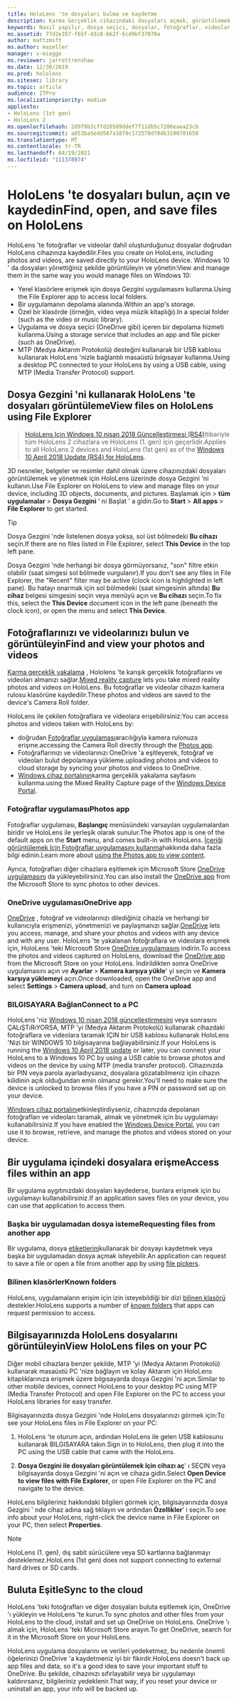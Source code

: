 ```yaml
---
title: HoloLens 'te dosyaları bulma ve kaydetme
description: Karma Gerçeklik cihazındaki dosyaları açmak, görüntülemek ve yönetmek için HoloLens 'te dosya Gezgini 'ni nasıl kullanacağınızı öğrenin.
keywords: Nasıl yapılır, dosya seçici, dosyalar, fotoğraflar, videolar, resimler, OneDrive, depolama, dosya Gezgini, Hololens
ms.assetid: 77d2e357-f65f-43c8-b62f-6cd9bf37070a
author: mattzmsft
ms.author: mazeller
manager: v-miegge
ms.reviewer: jarrettrenshaw
ms.date: 12/30/2019
ms.prod: hololens
ms.sitesec: library
ms.topic: article
audience: ITPro
ms.localizationpriority: medium
appliesto:
- HoloLens (1st gen)
- HoloLens 2
ms.openlocfilehash: 2d979b2cffd20589ddef7f11db5c7206eaea23cb
ms.sourcegitcommit: ad53ba5edd567a18f0c172578d78db3190701650
ms.translationtype: MT
ms.contentlocale: tr-TR
ms.lasthandoff: 04/19/2021
ms.locfileid: "111378974"
---
```

# <a name="find-open-and-save-files-on-hololens"></a><span data-ttu-id="6f6f1-104">HoloLens 'te dosyaları bulun, açın ve kaydedin</span><span class="sxs-lookup"><span data-stu-id="6f6f1-104">Find, open, and save files on HoloLens</span></span>

<span data-ttu-id="6f6f1-105">HoloLens 'te fotoğraflar ve videolar dahil oluşturduğunuz dosyalar doğrudan HoloLens cihazınıza kaydedilir.</span><span class="sxs-lookup"><span data-stu-id="6f6f1-105">Files you create on HoloLens, including photos and videos, are saved directly to your HoloLens device.</span></span> <span data-ttu-id="6f6f1-106">Windows 10 ' da dosyaları yönettiğiniz şekilde görüntüleyin ve yönetin:</span><span class="sxs-lookup"><span data-stu-id="6f6f1-106">View and manage them in the same way you would manage files on Windows 10:</span></span>

- <span data-ttu-id="6f6f1-107">Yerel klasörlere erişmek için dosya Gezgini uygulamasını kullanma.</span><span class="sxs-lookup"><span data-stu-id="6f6f1-107">Using the File Explorer app to access local folders.</span></span>
- <span data-ttu-id="6f6f1-108">Bir uygulamanın depolama alanında.</span><span class="sxs-lookup"><span data-stu-id="6f6f1-108">Within an app's storage.</span></span>
- <span data-ttu-id="6f6f1-109">Özel bir klasörde (örneğin, video veya müzik kitaplığı).</span><span class="sxs-lookup"><span data-stu-id="6f6f1-109">In a special folder (such as the video or music library).</span></span>
- <span data-ttu-id="6f6f1-110">Uygulama ve dosya seçici (OneDrive gibi) içeren bir depolama hizmeti kullanma.</span><span class="sxs-lookup"><span data-stu-id="6f6f1-110">Using a storage service that includes an app and file picker (such as OneDrive).</span></span>
- <span data-ttu-id="6f6f1-111">MTP (Medya Aktarım Protokolü) desteğini kullanarak bir USB kablosu kullanarak HoloLens 'nizle bağlantılı masaüstü bılgısayar kullanma.</span><span class="sxs-lookup"><span data-stu-id="6f6f1-111">Using a desktop PC connected to your HoloLens by using a USB cable, using MTP (Media Transfer Protocol) support.</span></span>

## <a name="view-files-on-hololens-using-file-explorer"></a><span data-ttu-id="6f6f1-112">Dosya Gezgini 'ni kullanarak HoloLens 'te dosyaları görüntüleme</span><span class="sxs-lookup"><span data-stu-id="6f6f1-112">View files on HoloLens using File Explorer</span></span>

> <span data-ttu-id="6f6f1-113">[HoloLens Için Windows 10 nisan 2018 Güncelleştirmesi (RS4)](https://docs.microsoft.com/windows/mixed-reality/release-notes-april-2018)Itibariyle tüm HoloLens 2 cihazlara ve HoloLens (1. gen) için geçerlidir.</span><span class="sxs-lookup"><span data-stu-id="6f6f1-113">Applies to all HoloLens 2 devices and HoloLens (1st gen) as of the [Windows 10 April 2018 Update (RS4) for HoloLens](https://docs.microsoft.com/windows/mixed-reality/release-notes-april-2018).</span></span>

<span data-ttu-id="6f6f1-114">3D nesneler, belgeler ve resimler dahil olmak üzere cihazınızdaki dosyaları görüntülemek ve yönetmek için HoloLens üzerinde dosya Gezgini 'ni kullanın.</span><span class="sxs-lookup"><span data-stu-id="6f6f1-114">Use File Explorer on HoloLens to view and manage files on your device, including 3D objects, documents, and pictures.</span></span> <span data-ttu-id="6f6f1-115">Başlamak için    >  **tüm uygulamalar**   >  **Dosya Gezgini** ' ni Başlat ' a gidin.</span><span class="sxs-lookup"><span data-stu-id="6f6f1-115">Go to **Start**  > **All apps**  > **File Explorer** to get started.</span></span>

> [!TIP]
> <span data-ttu-id="6f6f1-116">Dosya Gezgini 'nde listelenen dosya yoksa, sol üst bölmedeki **Bu cihazı** seçin.</span><span class="sxs-lookup"><span data-stu-id="6f6f1-116">If there are no files listed in File Explorer, select **This Device** in the top left pane.</span></span>

<span data-ttu-id="6f6f1-117">Dosya Gezgini 'nde herhangi bir dosya görmüyorsanız, "son" filtre etkin olabilir (saat simgesi sol bölmede vurgulanır).</span><span class="sxs-lookup"><span data-stu-id="6f6f1-117">If you don’t see any files in File Explorer, the "Recent" filter may be active (clock icon is highlighted in left pane).</span></span> <span data-ttu-id="6f6f1-118">Bu hatayı onarmak için sol bölmedeki (saat simgesinin altında) **Bu cihaz** belgesi simgesini seçin veya menüyü açın ve **Bu cihazı** seçin.</span><span class="sxs-lookup"><span data-stu-id="6f6f1-118">To fix this, select the **This Device** document icon in the left pane (beneath the clock icon), or open the menu and select **This Device**.</span></span>

## <a name="find-and-view-your-photos-and-videos"></a><span data-ttu-id="6f6f1-119">Fotoğraflarınızı ve videolarınızı bulun ve görüntüleyin</span><span class="sxs-lookup"><span data-stu-id="6f6f1-119">Find and view your photos and videos</span></span>

<span data-ttu-id="6f6f1-120">[Karma gerçeklik yakalama](holographic-photos-and-videos.md) , Hololens 'te karışık gerçeklik fotoğraflarını ve videoları almanızı sağlar.</span><span class="sxs-lookup"><span data-stu-id="6f6f1-120">[Mixed reality capture](holographic-photos-and-videos.md) lets you take mixed reality photos and videos on HoloLens.</span></span>  <span data-ttu-id="6f6f1-121">Bu fotoğraflar ve videolar cihazın kamera rulosu klasörüne kaydedilir.</span><span class="sxs-lookup"><span data-stu-id="6f6f1-121">These photos and videos are saved to the device's Camera Roll folder.</span></span>

<span data-ttu-id="6f6f1-122">HoloLens ile çekilen fotoğraflara ve videolara erişebilirsiniz:</span><span class="sxs-lookup"><span data-stu-id="6f6f1-122">You can access photos and videos taken with HoloLens by:</span></span>

- <span data-ttu-id="6f6f1-123">doğrudan [Fotoğraflar uygulaması](holographic-photos-and-videos.md)aracılığıyla kamera rulonuza erişme.</span><span class="sxs-lookup"><span data-stu-id="6f6f1-123">accessing the Camera Roll directly through the [Photos app](holographic-photos-and-videos.md).</span></span>
- <span data-ttu-id="6f6f1-124">Fotoğraflarınızı ve videolarınızı OneDrive 'a eşitleyerek, fotoğraf ve videoları bulut depolamaya yükleme.</span><span class="sxs-lookup"><span data-stu-id="6f6f1-124">uploading photos and videos to cloud storage by syncing your photos and videos to OneDrive.</span></span>
- <span data-ttu-id="6f6f1-125">[Windows cihaz portalının](https://docs.microsoft.com/windows/mixed-reality/using-the-windows-device-portal#mixed-reality-capture)karma gerçeklik yakalama sayfasını kullanma.</span><span class="sxs-lookup"><span data-stu-id="6f6f1-125">using the Mixed Reality Capture page of the [Windows Device Portal](https://docs.microsoft.com/windows/mixed-reality/using-the-windows-device-portal#mixed-reality-capture).</span></span>

### <a name="photos-app"></a><span data-ttu-id="6f6f1-126">Fotoğraflar uygulaması</span><span class="sxs-lookup"><span data-stu-id="6f6f1-126">Photos app</span></span>

<span data-ttu-id="6f6f1-127">Fotoğraflar uygulaması, **Başlangıç** menüsündeki varsayılan uygulamalardan biridir ve HoloLens ile yerleşik olarak sunulur.</span><span class="sxs-lookup"><span data-stu-id="6f6f1-127">The Photos app is one of the default apps on the **Start** menu, and comes built-in with HoloLens.</span></span> <span data-ttu-id="6f6f1-128">[İçeriği görüntülemek Için Fotoğraflar uygulamasını kullanma](holographic-photos-and-videos.md)hakkında daha fazla bilgi edinin.</span><span class="sxs-lookup"><span data-stu-id="6f6f1-128">Learn more about [using the Photos app to view content](holographic-photos-and-videos.md).</span></span>

<span data-ttu-id="6f6f1-129">Ayrıca, fotoğrafları diğer cihazlara eşitlemek için Microsoft Store [OneDrive uygulamasını](https://www.microsoft.com/p/onedrive/9wzdncrfj1p3) da yükleyebilirsiniz.</span><span class="sxs-lookup"><span data-stu-id="6f6f1-129">You can also install the [OneDrive app](https://www.microsoft.com/p/onedrive/9wzdncrfj1p3) from the Microsoft Store to sync photos to other devices.</span></span>

### <a name="onedrive-app"></a><span data-ttu-id="6f6f1-130">OneDrive uygulaması</span><span class="sxs-lookup"><span data-stu-id="6f6f1-130">OneDrive app</span></span>

<span data-ttu-id="6f6f1-131">[OneDrive](https://onedrive.live.com/) , fotoğraf ve videolarınızı dilediğiniz cihazla ve herhangi bir kullanıcıyla erişmenizi, yönetmenizi ve paylaşmanızı sağlar.</span><span class="sxs-lookup"><span data-stu-id="6f6f1-131">[OneDrive](https://onedrive.live.com/) lets you access, manage, and share your photos and videos with any device and with any user.</span></span> <span data-ttu-id="6f6f1-132">HoloLens 'te yakalanan fotoğraflara ve videolara erişmek için, HoloLens 'teki Microsoft Store [OneDrive uygulamasını](https://www.microsoft.com/p/onedrive/9wzdncrfj1p3) indirin.</span><span class="sxs-lookup"><span data-stu-id="6f6f1-132">To access the photos and videos captured on HoloLens, download the [OneDrive app](https://www.microsoft.com/p/onedrive/9wzdncrfj1p3) from the Microsoft Store on your HoloLens.</span></span> <span data-ttu-id="6f6f1-133">İndirildikten sonra OneDrive uygulamasını açın ve **Ayarlar**  >  **Kamera karşıya yükle**' yi seçin ve **Kamera karşıya yüklemeyi** açın.</span><span class="sxs-lookup"><span data-stu-id="6f6f1-133">Once downloaded, open the OneDrive app and select **Settings** > **Camera upload**, and turn on **Camera upload**.</span></span>

### <a name="connect-to-a-pc"></a><span data-ttu-id="6f6f1-134">BILGISAYARA Bağlan</span><span class="sxs-lookup"><span data-stu-id="6f6f1-134">Connect to a PC</span></span>

<span data-ttu-id="6f6f1-135">HoloLens 'niz [Windows 10 nisan 2018 güncelleştirmesini](https://docs.microsoft.com/windows/mixed-reality/release-notes-april-2018) veya sonrasını ÇALıŞTıRıYORSA, MTP 'yi (Medya Aktarım Protokolü) kullanarak cihazdaki fotoğraflara ve videolara taramak IÇIN bir USB kablosu kullanarak HoloLens 'Nizi bir WINDOWS 10 bilgisayarına bağlayabilirsiniz.</span><span class="sxs-lookup"><span data-stu-id="6f6f1-135">If your HoloLens is running the [Windows 10 April 2018 update](https://docs.microsoft.com/windows/mixed-reality/release-notes-april-2018) or later, you can connect your HoloLens to a Windows 10 PC by using a USB cable to browse photos and videos on the device by using MTP (media transfer protocol).</span></span> <span data-ttu-id="6f6f1-136">Cihazınızda bir PIN veya parola ayarladıysanız, dosyalara gözatabilmeniz için cihazın kilidinin açık olduğundan emin olmanız gerekir.</span><span class="sxs-lookup"><span data-stu-id="6f6f1-136">You'll need to make sure the device is unlocked to browse files if you have a PIN or password set up on your device.</span></span>  

<span data-ttu-id="6f6f1-137">[Windows cihaz portalını](https://docs.microsoft.com/windows/mixed-reality/using-the-windows-device-portal)etkinleştirdiyseniz, cihazınızda depolanan fotoğrafları ve videoları taramak, almak ve yönetmek için bu uygulamayı kullanabilirsiniz.</span><span class="sxs-lookup"><span data-stu-id="6f6f1-137">If you have enabled the [Windows Device Portal](https://docs.microsoft.com/windows/mixed-reality/using-the-windows-device-portal), you can use it to browse, retrieve, and manage the photos and videos stored on your device.</span></span>

## <a name="access-files-within-an-app"></a><span data-ttu-id="6f6f1-138">Bir uygulama içindeki dosyalara erişme</span><span class="sxs-lookup"><span data-stu-id="6f6f1-138">Access files within an app</span></span>

<span data-ttu-id="6f6f1-139">Bir uygulama aygıtınızdaki dosyaları kaydederse, bunlara erişmek için bu uygulamayı kullanabilirsiniz.</span><span class="sxs-lookup"><span data-stu-id="6f6f1-139">If an application saves files on your device, you can use that application to access them.</span></span>

### <a name="requesting-files-from-another-app"></a><span data-ttu-id="6f6f1-140">Başka bir uygulamadan dosya isteme</span><span class="sxs-lookup"><span data-stu-id="6f6f1-140">Requesting files from another app</span></span>

<span data-ttu-id="6f6f1-141">Bir uygulama, dosya [etiketlerini](https://docs.microsoft.com/windows/mixed-reality/app-model#file-pickers)kullanarak bir dosyayı kaydetmek veya başka bir uygulamadan dosya açmak isteyebilir.</span><span class="sxs-lookup"><span data-stu-id="6f6f1-141">An application can request to save a file or open a file from another app by using [file pickers](https://docs.microsoft.com/windows/mixed-reality/app-model#file-pickers).</span></span>

### <a name="known-folders"></a><span data-ttu-id="6f6f1-142">Bilinen klasörler</span><span class="sxs-lookup"><span data-stu-id="6f6f1-142">Known folders</span></span>

<span data-ttu-id="6f6f1-143">HoloLens, uygulamaların erişim için izin isteyebildiği bir dizi [bilinen klasörü](https://docs.microsoft.com/windows/mixed-reality/app-model#known-folders) destekler.</span><span class="sxs-lookup"><span data-stu-id="6f6f1-143">HoloLens supports a number of [known folders](https://docs.microsoft.com/windows/mixed-reality/app-model#known-folders) that apps can request permission to access.</span></span>

## <a name="view-hololens-files-on-your-pc"></a><span data-ttu-id="6f6f1-144">Bilgisayarınızda HoloLens dosyalarını görüntüleyin</span><span class="sxs-lookup"><span data-stu-id="6f6f1-144">View HoloLens files on your PC</span></span>

<span data-ttu-id="6f6f1-145">Diğer mobil cihazlara benzer şekilde, MTP 'yi (Medya Aktarım Protokolü) kullanarak masaüstü PC 'nize bağlayın ve kolay Aktarım için HoloLens kitaplıklarınıza erişmek üzere bılgısayarda dosya Gezgini 'ni açın.</span><span class="sxs-lookup"><span data-stu-id="6f6f1-145">Similar to other mobile devices, connect HoloLens to your desktop PC using MTP (Media Transfer Protocol) and open File Explorer on the PC to access your HoloLens libraries for easy transfer.</span></span>

<span data-ttu-id="6f6f1-146">Bilgisayarınızda dosya Gezgini 'nde HoloLens dosyalarınızı görmek için:</span><span class="sxs-lookup"><span data-stu-id="6f6f1-146">To see your HoloLens files in File Explorer on your PC:</span></span>

1. <span data-ttu-id="6f6f1-147">HoloLens 'te oturum açın, ardından HoloLens ile gelen USB kablosunu kullanarak BILGISAYARA takın.</span><span class="sxs-lookup"><span data-stu-id="6f6f1-147">Sign in to HoloLens, then plug it into the PC using the USB cable that came with the HoloLens.</span></span>

1. <span data-ttu-id="6f6f1-148">**Dosya Gezgini ile dosyaları görüntülemek Için cihazı aç**' ı SEÇIN veya bilgisayarda dosya Gezgini 'ni açın ve cihaza gidin.</span><span class="sxs-lookup"><span data-stu-id="6f6f1-148">Select **Open Device to view files with File Explorer**, or open File Explorer on the PC and navigate to the device.</span></span>

<span data-ttu-id="6f6f1-149">HoloLens bilgileriniz hakkındaki bilgileri görmek için, bilgisayarınızda dosya Gezgini ' nde cihaz adına sağ tıklayın ve ardından **Özellikler**' i seçin.</span><span class="sxs-lookup"><span data-stu-id="6f6f1-149">To see info about your HoloLens, right-click the device name in File Explorer on your PC, then select **Properties**.</span></span>

> [!NOTE]
> <span data-ttu-id="6f6f1-150">HoloLens (1. gen), dış sabit sürücülere veya SD kartlarına bağlanmayı desteklemez.</span><span class="sxs-lookup"><span data-stu-id="6f6f1-150">HoloLens (1st gen) does not support connecting to external hard drives or SD cards.</span></span>

## <a name="sync-to-the-cloud"></a><span data-ttu-id="6f6f1-151">Buluta Eşitle</span><span class="sxs-lookup"><span data-stu-id="6f6f1-151">Sync to the cloud</span></span>

<span data-ttu-id="6f6f1-152">HoloLens 'teki fotoğrafları ve diğer dosyaları buluta eşitlemek için, OneDrive 'ı yükleyin ve HoloLens 'te kurun.</span><span class="sxs-lookup"><span data-stu-id="6f6f1-152">To sync photos and other files from your HoloLens to the cloud, install and set up OneDrive on HoloLens.</span></span> <span data-ttu-id="6f6f1-153">OneDrive 'ı almak için, HoloLens 'teki Microsoft Store arayın.</span><span class="sxs-lookup"><span data-stu-id="6f6f1-153">To get OneDrive, search for it in the Microsoft Store on your HoloLens.</span></span>

<span data-ttu-id="6f6f1-154">HoloLens uygulama dosyalarını ve verileri yedeketmez, bu nedenle önemli öğelerinizi OneDrive 'a kaydetmeniz iyi bir fikirdir.</span><span class="sxs-lookup"><span data-stu-id="6f6f1-154">HoloLens doesn't back up app files and data, so it's a good idea to save your important stuff to OneDrive.</span></span> <span data-ttu-id="6f6f1-155">Bu şekilde, cihazınızı sıfırlayabilir veya bir uygulamayı kaldırırsanız, bilgileriniz yedeklenir.</span><span class="sxs-lookup"><span data-stu-id="6f6f1-155">That way, if you reset your device or uninstall an app, your info will be backed up.</span></span>
